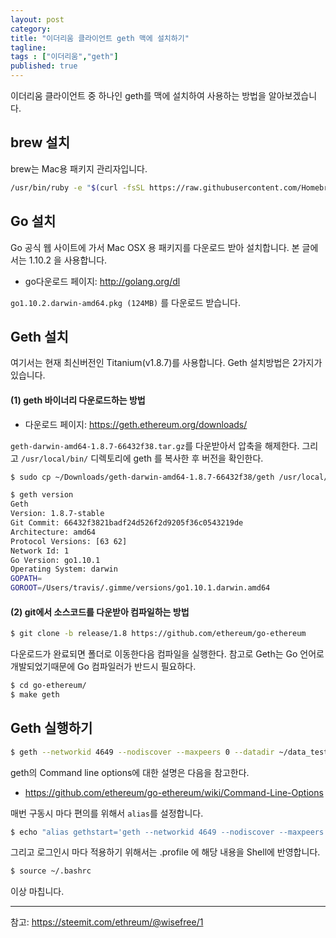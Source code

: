 ```yaml
---
layout: post 
category: 
title: "이더리움 클라이언트 geth 맥에 설치하기"
tagline: 
tags : ["이더리움","geth"] 
published: true
---
```


이더리움 클라이언트 중 하나인 geth를 맥에 설치하여 사용하는 방법을 알아보겠습니다.

## brew 설치

brew는 Mac용 패키지 관리자입니다.

```bash
/usr/bin/ruby -e "$(curl -fsSL https://raw.githubusercontent.com/Homebrew/install/master/install)"
```


## Go 설치

Go 공식 웹 사이트에 가서 Mac OSX 용 패키지를 다운로드 받아 설치합니다. 본 글에서는 1.10.2 을 사용합니다.
* go다운로드 페이지: http://golang.org/dl

`go1.10.2.darwin-amd64.pkg (124MB)` 를 다운로드 받습니다.


## Geth 설치

여기서는 현재 최신버전인 Titanium(v1.8.7)를 사용합니다.
Geth 설치방법은 2가지가 있습니다.

#### (1) geth 바이너리 다운로드하는 방법

* 다운로드 페이지: https://geth.ethereum.org/downloads/

`geth-darwin-amd64-1.8.7-66432f38.tar.gz`를 다운받아서 압축을 해제한다. 그리고 `/usr/local/bin/` 디렉토리에 geth 를 복사한 후 버전을 확인한다.

``` bash
$ sudo cp ~/Downloads/geth-darwin-amd64-1.8.7-66432f38/geth /usr/local/bin/

$ geth version
Geth
Version: 1.8.7-stable
Git Commit: 66432f3821badf24d526f2d9205f36c0543219de
Architecture: amd64
Protocol Versions: [63 62]
Network Id: 1
Go Version: go1.10.1
Operating System: darwin
GOPATH=
GOROOT=/Users/travis/.gimme/versions/go1.10.1.darwin.amd64
```

#### (2) git에서 소스코드를 다운받아 컴파일하는 방법


```bash
$ git clone -b release/1.8 https://github.com/ethereum/go-ethereum
```

다운로드가 완료되면 폴더로 이동한다음 컴파일을 실행한다. 참고로 Geth는 Go 언어로 개발되었기때문에 Go 컴파일러가 반드시 필요하다.

```bash
$ cd go-ethereum/
$ make geth
```



## Geth 실행하기

```bash
$ geth --networkid 4649 --nodiscover --maxpeers 0 --datadir ~/data_testnet --rpc --rpcaddr "0.0.0.0" --rpcport 8545 --rpccorsdomain "*" --rpcapi "admin,db,eth,debug,miner,net,shh,txpool,personal,web3" --verbosity 6 console 2>> ~/data_testnet/geth.log
```
geth의 Command line options에 대한 설명은 다음을 참고한다.
* https://github.com/ethereum/go-ethereum/wiki/Command-Line-Options

매번 구동시 마다 편의를 위해서 `alias`를 설정합니다.

```bash
$ echo "alias gethstart='geth --networkid 4649 --nodiscover --maxpeers 0 --datadir ~/data_testnet --rpc --rpcaddr "0.0.0.0" --rpcport 8545 --rpccorsdomain "*" --rpcapi "admin,db,eth,debug,miner,net,shh,txpool,personal,web3" --verbosity 6 console 2>> ~/data_testnet/geth.log'" >> ~/.bashrc
```

그리고 로그인시 마다 적용하기 위해서는 .profile 에 해당 내용을 Shell에 반영합니다.

```bash
$ source ~/.bashrc
```


이상 마칩니다.

___


참고: https://steemit.com/ethreum/@wisefree/1
